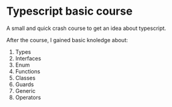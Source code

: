 # Typescript basic course

A small and quick crash course to get an idea about typescript.

After the course, I gained basic knoledge about:
1. Types
2. Interfaces
3. Enum
4. Functions
5. Classes
6. Guards
7. Generic
8. Operators